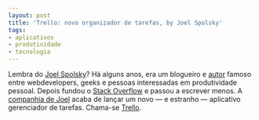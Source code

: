 ```yaml
---
layout: post
title: 'Trello: novo organizador de tarefas, by Joel Spolsky'
tags:
- aplicativos
- produtividade
- tecnologia
---
```


Lembra do [Joel Spolsky](http://www.joelonsoftware.com/)? Há alguns anos, era um blogueiro e [autor](http://www.amazon.com/s/ref=nb_sb_ss_c_1_9?field-keywords=joel+spolsky&url=search-alias%3Dstripbooks&x=0&y=0&sprefix=joel+spol) famoso entre webdevelopers, geeks e pessoas interessadas em produtividade pessoal. Depois fundou o [Stack Overflow](http://stackoverflow.com/) e passou a escrever menos. A [companhia de Joel](http://www.fogcreek.com/) acaba de lançar um novo — e estranho — aplicativo gerenciador de tarefas. Chama-se [Trello](https://trello.com/).
